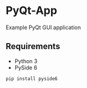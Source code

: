 # PyQt-App
 Example PyQt GUI application

## Requirements
* Python 3
* PySide 6
  
```pip install pyside6```

